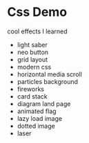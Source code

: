 # Css Demo
cool effects I learned

- light saber
- neo button
- grid layout
- modern css
- horizontal media scroll
- particles background
- fireworks
- card stack
- diagram land page
- animated flag
- lazy load image
- dotted image
- laser